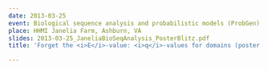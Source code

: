 ```yaml
---
date: 2013-03-25
event: Biological sequence analysis and probabilistic models (ProbGen) conference
place: HHMI Janelia Farm, Ashburn, VA
slides: 2013-03-25_JaneliaBioSeqAnalysis_PosterBlitz.pdf
title: 'Forget the <i>E</i>-value: <i>q</i>-values for domains (poster blitz)'

---
```

